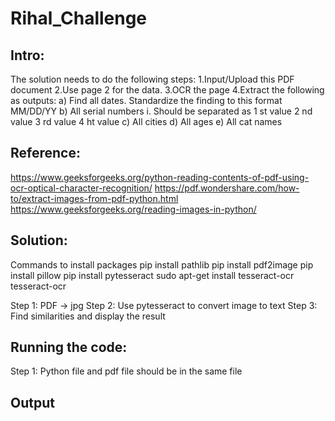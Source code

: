 # Rihal_Challenge
## Intro:
The solution needs to do the following steps: 
1.Input/Upload this PDF document 
2.Use page 2 for the data. 
3.OCR the page 
4.Extract the following as outputs: 
  a) Find all dates. Standardize the finding to this format MM/DD/YY 
  b) All serial numbers 
    i. Should be separated as 1 st value 2 nd value 3 rd value 4 ht value 
  c) All cities 
  d) All ages 
  e) All cat names
  
  ## Reference:
  https://www.geeksforgeeks.org/python-reading-contents-of-pdf-using-ocr-optical-character-recognition/
  https://pdf.wondershare.com/how-to/extract-images-from-pdf-python.html
  https://www.geeksforgeeks.org/reading-images-in-python/
  
  ## Solution:
  Commands to install packages
    pip install pathlib
    pip install pdf2image
    pip install pillow
    pip install pytesseract
    sudo apt-get install tesseract-ocr tesseract-ocr
    
  Step 1: PDF -> jpg
  Step 2: Use pytesseract to convert image to text
  Step 3: Find similarities and display the result
  
  ## Running the code:
  Step 1: Python file and pdf file should be in the same file
  
  ## Output
